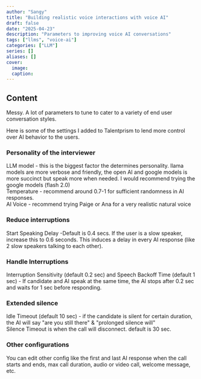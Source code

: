 ```yaml
---
author: "Sangy"
title: "Building realistic voice interactions with voice AI"
draft: false
date: "2025-04-23"
description: "Parameters to improving voice AI conversations"
tags: ["llms", "voice-ai"]
categories: ["LLM"]
series: []
aliases: []
cover:
  image: 
  caption: 
---
```


## Content

Messy. A lot of parameters to tune to cater to a variety of end user conversation styles.

Here is some of the settings I added to Talentprism to lend more control over AI behavior to the users.

### Personality of the interviewer
LLM model - this is the biggest factor the determines personality.  llama models are more verbose and friendly, the open AI and google models is more succinct but speak more when needed. I would recommend trying the google models (flash 2.0)  
Temperature - recommend around 0.7-1 for sufficient randomness in AI responses.  
AI Voice - recommend trying Paige or Ana for a very realistic natural voice  

### Reduce interruptions
Start Speaking Delay -Default is 0.4 secs.  If the user is a slow speaker, increase this to 0.6 seconds. This induces a delay in every AI response (like 2 slow speakers talking to each other).  

### Handle Interruptions
Interruption Sensitivity (default 0.2 sec) and Speech Backoff Time (default 1 sec) - If candidate and AI speak at the same time, the AI stops after 0.2 sec and waits for 1 sec before responding.  

### Extended silence
Idle Timeout (default 10 sec) - if the candidate is silent for certain duration, the AI will say "are you still there" & "prolonged silence will"  
Silence Timeout is when the call will disconnect. default is 30 sec.  

### Other configurations
You can edit other config like the first and last  AI response when the call starts and ends, max call duration, audio or video call,  welcome message, etc.

